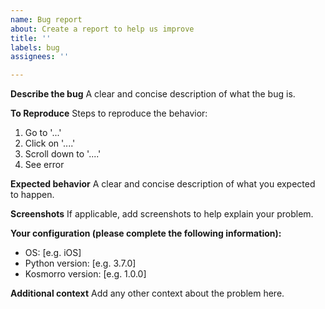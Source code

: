 ```yaml
---
name: Bug report
about: Create a report to help us improve
title: ''
labels: bug
assignees: ''

---
```


**Describe the bug**
A clear and concise description of what the bug is.

**To Reproduce**
Steps to reproduce the behavior:
1. Go to '...'
2. Click on '....'
3. Scroll down to '....'
4. See error

**Expected behavior**
A clear and concise description of what you expected to happen.

**Screenshots**
If applicable, add screenshots to help explain your problem.

**Your configuration (please complete the following information):**
 - OS: [e.g. iOS]
- Python version: [e.g. 3.7.0]
 - Kosmorro version: [e.g. 1.0.0]

**Additional context**
Add any other context about the problem here.
